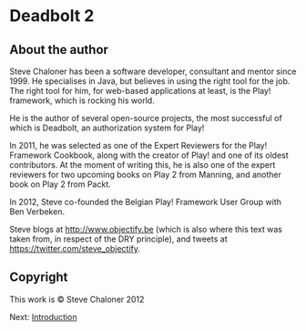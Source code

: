 # Deadbolt 2 #

## About the author ##
Steve Chaloner has been a software developer, consultant and mentor since 1999.   He specialises in Java, but believes in using the right tool for the job. The right tool for him, for web-based applications at least, is the Play! framework, which is rocking his world.

He is the author of several open-source projects, the most successful of which is Deadbolt, an authorization system for Play!

In 2011, he was selected as one of the Expert Reviewers for the Play! Framework Cookbook, along with the creator of Play! and one of its oldest contributors.  At the moment of writing this, he is also one of the expert reviewers for two upcoming books on Play 2 from Manning, and another book on Play 2 from Packt.

In 2012, Steve co-founded the Belgian Play! Framework User Group with Ben Verbeken.

Steve blogs at <http://www.objectify.be> (which is also where this text was taken from, in respect of the DRY principle), and tweets at <https://twitter.com/steve_objectify>.

## Copyright ##
This work is &copy; Steve Chaloner 2012 

Next: [Introduction](02-introduction.markdown)
